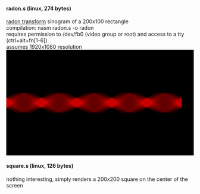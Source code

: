 #### radon.s (linux, 274 bytes)
[radon transform](en.wikipedia.org/wiki/Radon_transform) sinogram of a 200x100 rectangle  
compilation: nasm radon.s -o radon  
requires permission to /dev/fb0 (video group or root) and access to a tty (ctrl+alt+fn\[1-6\])  
assumes 1920x1080 resolution  
<img align="center" src="radon.png" width="800px"/>

#### square.s (linux, 126 bytes)
nothing interesting, simply renders a 200x200 square on the center of the screen
